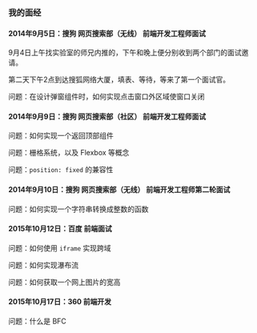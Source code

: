 
### 我的面经


#### 2014年9月5日：搜狗 网页搜索部（无线） 前端开发工程师面试

9月4日上午找实验室的师兄内推的，下午和晚上便分别收到两个部门的面试邀请。

第二天下午2点到达搜狐网络大厦，填表、等待，等来了第一个面试官。

问题：在设计弹窗组件时，如何实现点击窗口外区域使窗口关闭


#### 2014年9月9日：搜狗 网页搜索部（社区） 前端开发工程师面试

问题：如何实现一个返回顶部组件

问题：栅格系统，以及 Flexbox 等概念

问题：`position: fixed` 的兼容性


#### 2014年9月10日：搜狗 网页搜索部（无线） 前端开发工程师第二轮面试

问题：如何实现一个字符串转换成整数的函数


#### 2015年10月12日：百度 前端面试

问题：如何使用 `iframe` 实现跨域

问题：如何实现瀑布流

问题：如何获取一个网上图片的宽高


#### 2015年10月17日：360 前端开发

问题：什么是 BFC
